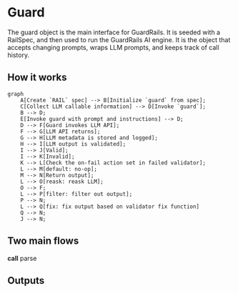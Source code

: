 # Guard


The guard object is the main interface for GuardRails. It is seeded with a RailSpec, and then used to run the GuardRails AI engine. It is the object that accepts changing prompts, wraps LLM prompts, and keeps track of call history.


## How it works

```mermaid
graph
    A[Create `RAIL` spec] --> B[Initialize `guard` from spec];
    C[Collect LLM callable information] --> D[Invoke `guard`];
    B --> D;
    E[Invoke guard with prompt and instructions] --> D;
    D --> F[Guard invokes LLM API];
    F --> G[LLM API returns];
    G --> H[LLM metadata is stored and logged];
    H --> I[LLM output is validated];
    I --> J[Valid];
    I --> K[Invalid];
    K --> L[Check the on-fail action set in failed validator];
    L --> M[default: no-op];
    M --> N[Return output];
    L --> O[reask: reask LLM];
    O --> F;
    L --> P[filter: filter out output];
    P --> N;
    L --> Q[fix: fix output based on validator fix function]
    Q --> N;
    J --> N;
```

## Two main flows
__call__
parse

## Outputs